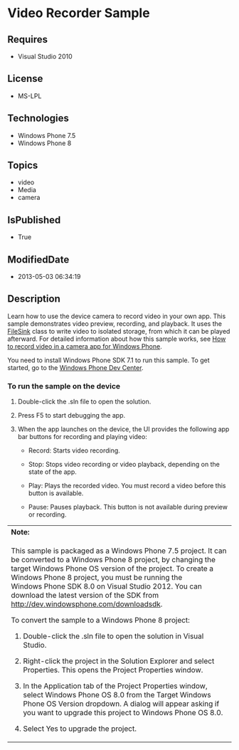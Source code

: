 # Video Recorder Sample
## Requires
* Visual Studio 2010
## License
* MS-LPL
## Technologies
* Windows Phone 7.5
* Windows Phone 8
## Topics
* video
* Media
* camera
## IsPublished
* True
## ModifiedDate
* 2013-05-03 06:34:19
## Description

<div id="mainBody">
<p></p>
<div class="introduction">
<p>Learn how to use the device camera to record video in your own app. This sample demonstrates video preview, recording, and playback. It uses the
<a href="http://go.microsoft.com/fwlink/?LinkID=225479">FileSink</a> class to write video to isolated storage, from which it can be played afterward. For detailed information about how this sample works, see
<a href="http://msdn.microsoft.com/library/windowsphone/develop/hh394041(v=vs.105).aspx">
How to record video in a camera app for Windows Phone</a>.</p>
<p>You need to install Windows&nbsp;Phone&nbsp;SDK&nbsp;7.1 to run this sample. To get started, go to the
<a href="http://go.microsoft.com/fwlink/?LinkId=259204">Windows Phone Dev Center</a>.</p>
<h3 class="procedureSubHeading">To run the sample on the device</h3>
<div class="subSection">
<ol>
<li>
<p>Double-click the <span class="ui">.sln</span> file to open the solution.</p>
</li><li>
<p>Press F5 to start debugging the app.</p>
</li><li>
<p>When the app launches on the device, the UI provides the following app bar buttons for recording and playing video:</p>
<ul>
<li>
<p><span class="ui">Record</span>: Starts video recording.</p>
</li><li>
<p><span class="ui">Stop</span>: Stops video recording or video playback, depending on the state of the app.</p>
</li><li>
<p><span class="ui">Play</span>: Plays the recorded video. You must record a video before this button is available.</p>
</li><li>
<p><span class="ui">Pause</span>: Pauses playback. This button is not available during preview or recording.</p>
</li></ul>
</li></ol>
</div>
<div class="alert">
<table width="100%" cellspacing="0" cellpadding="0">
<tbody>
<tr>
<th align="left"><b>Note:</b> </th>
</tr>
<tr>
<td>
<p>This sample is packaged as a Windows&nbsp;Phone&nbsp;7.5 project. It can be converted to a Windows&nbsp;Phone&nbsp;8 project, by changing the target Windows Phone OS version of the project. To create a Windows&nbsp;Phone&nbsp;8 project, you must be running the Windows&nbsp;Phone&nbsp;SDK&nbsp;8.0 on
 Visual Studio 2012. You can download the latest version of the SDK from <a href="http://dev.windowsphone.com/downloadsdk">
http://dev.windowsphone.com/downloadsdk</a>.</p>
<p>To convert the sample to a Windows&nbsp;Phone&nbsp;8 project:</p>
<ol>
<li>
<p>Double-click the <span class="ui">.sln</span> file to open the solution in Visual Studio.</p>
</li><li>
<p>Right-click the project in the <span class="ui">Solution Explorer</span> and select
<span class="ui">Properties</span>. This opens the <span class="ui">Project Properties</span> window.</p>
</li><li>
<p>In the <span class="ui">Application</span> tab of the Project Properties window, select
<span class="ui">Windows Phone OS 8.0</span> from the <span class="ui">Target Windows Phone OS Version</span> dropdown. A dialog will appear asking if you want to upgrade this project to Windows Phone OS 8.0.</p>
</li><li>
<p>Select <span class="ui">Yes</span> to upgrade the project.</p>
</li></ol>
</td>
</tr>
</tbody>
</table>
</div>
</div>
</div>
